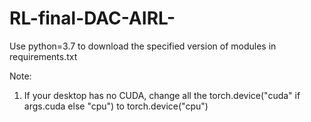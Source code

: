 # RL-final-DAC-AIRL-
Use python=3.7 to download the specified version of modules in requirements.txt

Note:
1. If your desktop has no CUDA, change all the torch.device("cuda" if args.cuda else "cpu") to torch.device("cpu")
